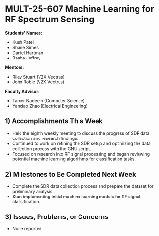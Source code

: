 # MULT-25-607 Machine Learning for RF Spectrum Sensing

**Students' Names:**

  * Kush Patel
  * Shane Simes
  * Daniel Hartman
  * Baaba Jeffrey

**Mentors:**
  
  * Riley Stuart (V2X Vectrus)
  * John Robie (V2X Vectrus)

**Faculty Advisor:**
  
  * Tamer Nadeem (Computer Science)
  * Yanxiao Zhao (Electrical Engineering)

## 1) Accomplishments This Week ##
   - Held the eighth weekly meeting to discuss the progress of SDR data collection and research findings.
   - Continued to work on refining the SDR setup and optimizing the data collection process with the GNU script.
   - Focused on research into RF signal processing and began reviewing potential machine learning algorithms for classification tasks.

## 2) Milestones to Be Completed Next Week ##
   - Complete the SDR data collection process and prepare the dataset for preliminary analysis.
   - Start implementing initial machine learning models for RF signal classification.

## 3) Issues, Problems, or Concerns ##
   - None reported
